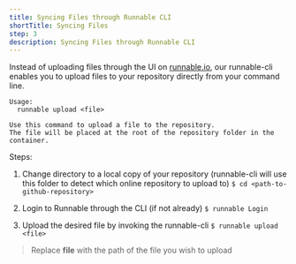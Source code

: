 ```yaml
---
title: Syncing Files through Runnable CLI
shortTitle: Syncing Files
step: 3
description: Syncing Files through Runnable CLI
---
```


Instead of uploading files through the UI on [runnable.io](http://runnable.io), our runnable-cli enables you to upload files to your repository directly from your command line.

    Usage:
      runnable upload <file>

    Use this command to upload a file to the repository.
    The file will be placed at the root of the repository folder in the container.

Steps:
1. Change directory to a local copy of your repository (runnable-cli will use this folder to detect which online repository to upload to)
  ```$ cd <path-to-github-repository>```

2. Login to Runnable through the CLI (if not already)
  ```$ runnable Login```

3. Upload the desired file by invoking the runnable-cli
  ```$ runnable upload <file>```
  > Replace **file** with the path of the file you wish to upload
